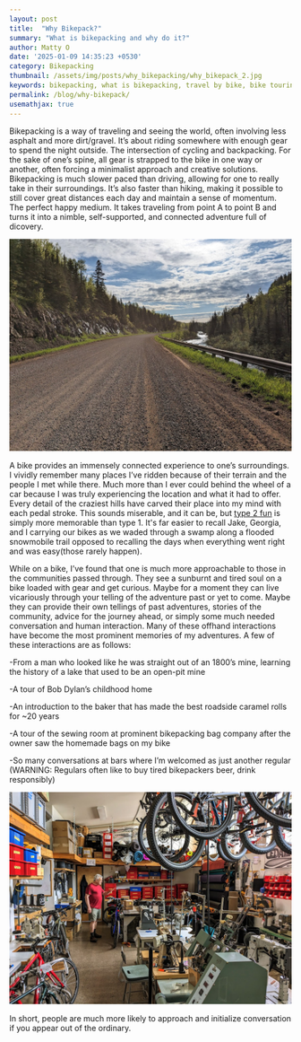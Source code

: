 ```yaml
---
layout: post
title:  "Why Bikepack?"
summary: "What is bikepacking and why do it?"
author: Matty O
date: '2025-01-09 14:35:23 +0530'
category: Bikepacking
thumbnail: /assets/img/posts/why_bikepacking/why_bikepack_2.jpg
keywords: bikepacking, what is bikepacking, travel by bike, bike touring
permalink: /blog/why-bikepack/
usemathjax: true
---
```


  Bikepacking is a way of traveling and seeing the world, often involving less asphalt and more dirt/gravel. It’s about riding somewhere with enough gear to spend the night outside. The intersection of cycling and backpacking. For the sake of one’s spine, all gear is strapped to the bike in one way or another, often forcing a minimalist approach and creative solutions. Bikepacking is much slower paced than driving, allowing for one to really take in their surroundings. It’s also faster than hiking, making it possible to still cover great distances each day and maintain a sense of momentum. The perfect happy medium. It takes traveling from point A to point B and turns it into a nimble, self-supported, and connected adventure full of dicovery. 

  ![image info](/assets/img/posts/why_bikepacking/why_bikepack_1.jpg)

  A bike provides an immensely connected experience to one’s surroundings. I vividly remember many places I’ve ridden because of their terrain and the people I met while there. Much more than I ever could behind the wheel of a car because I was truly experiencing the location and what it had to offer. Every detail of the craziest hills have carved their place into my mind with each pedal stroke. This sounds miserable, and it can be, but [type 2 fun](https://www.rei.com/blog/climb/fun-scale) is simply more memorable than type 1. It's far easier to recall Jake, Georgia, and I carrying our bikes as we waded through a swamp along a flooded snowmobile trail opposed to recalling the days when everything went right and was easy(those rarely happen). 
  
  While on a bike, I’ve found that one is much more approachable to those in the communities passed through. They see a sunburnt and tired soul on a bike loaded with gear and get curious. Maybe for a moment they can live vicariously through your telling of the adventure past or yet to come. Maybe they can provide their own tellings of past adventures, stories of the community, advice for the journey ahead, or simply some much needed conversation and human interaction. Many of these offhand interactions have become the most prominent memories of my adventures. A few of these interactions are as follows:

  -From a man who looked like he was straight out of an 1800’s mine, learning the history of a lake that used to be an open-pit mine
  
  -A tour of Bob Dylan’s childhood home
  
  -An introduction to the baker that has made the best roadside caramel rolls for ~20 years 
  
  -A tour of the sewing room at prominent bikepacking bag company after the owner saw the homemade bags on my bike
  
  -So many conversations at bars where I’m welcomed as just another regular (WARNING: Regulars often like to buy tired          bikepackers beer, drink responsibly)

![image info](/assets/img/posts/why_bikepacking/cedaro.jpg)
  
In short, people are much more likely to approach and initialize conversation if you appear out of the ordinary.


